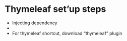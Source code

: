 # Thymeleaf set’up steps
* Injecting dependency
* <html xmlns:th="http://www.thymeleaf.org">
* For thymeleaf shortcut, download “thymeleaf” plugin
